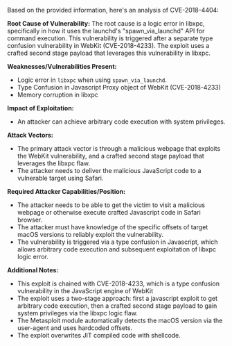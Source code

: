 Based on the provided information, here's an analysis of CVE-2018-4404:

**Root Cause of Vulnerability:**
The root cause is a logic error in libxpc, specifically in how it uses the launchd's "spawn_via_launchd" API for command execution. This vulnerability is triggered after a separate type confusion vulnerability in WebKit (CVE-2018-4233). The exploit uses a crafted second stage payload that leverages this vulnerability in libxpc.

**Weaknesses/Vulnerabilities Present:**
- Logic error in `libxpc` when using `spawn_via_launchd`.
- Type Confusion in Javascript Proxy object of WebKit (CVE-2018-4233)
- Memory corruption in libxpc

**Impact of Exploitation:**
- An attacker can achieve arbitrary code execution with system privileges.

**Attack Vectors:**
- The primary attack vector is through a malicious webpage that exploits the WebKit vulnerability, and a crafted second stage payload that leverages the libxpc flaw.
- The attacker needs to deliver the malicious JavaScript code to a vulnerable target using Safari.

**Required Attacker Capabilities/Position:**
- The attacker needs to be able to get the victim to visit a malicious webpage or otherwise execute crafted Javascript code in Safari browser.
- The attacker must have knowledge of the specific offsets of target macOS versions to reliably exploit the vulnerability.
-  The vulnerability is triggered via a type confusion in Javascript, which allows arbitrary code execution and subsequent exploitation of libxpc logic error.

**Additional Notes:**
- This exploit is chained with CVE-2018-4233, which is a type confusion vulnerability in the JavaScript engine of WebKit
- The exploit uses a two-stage approach: first a javascript exploit to get arbitrary code execution, then a crafted second stage payload to gain system privileges via the libxpc logic flaw.
- The Metasploit module automatically detects the macOS version via the user-agent and uses hardcoded offsets.
- The exploit overwrites JIT compiled code with shellcode.